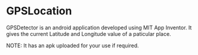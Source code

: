 # GPSLocation
GPSDetector is an android application developed using MIT App Inventor. It gives the current Latitude and Longitude value of a paticular place.

NOTE:
It has an apk uploaded for your use if required.
